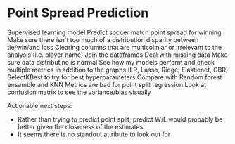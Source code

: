 # Point Spread Prediction
Supervised learning model
 Predict soccer match point spread for winning
 Make sure there isn't too much of a distribution disparity between tie/win/and loss
 Clearing columns that are multicoliniar or irrelevant to the analysis (i.e. player name)
 Join the dataframes
 Deal with missing data
 Make sure data distributino is normal
 See how my models perform and check multiple metrics in addition to the graphs (LR, Lasso, Ridge, Elasticnet, GBR)
 SelectKBest to try for best hyperparameters
 Compare with Random forest ensamble and KNN
 Metrics are bad for point split regression
 Look at confusion matrix to see the variance/bias visually
 
 Actionable next steps:
  - Rather than trying to predict point split, predict W/L would probably be better given the closeness of the estimates
  - It seems there is no standout attribute to look out for
